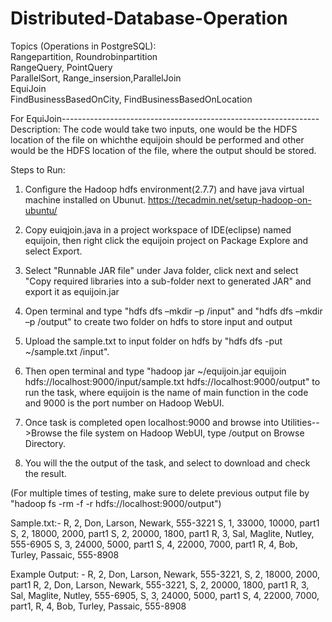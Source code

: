 # Distributed-Database-Operation  


Topics (Operations in PostgreSQL):    
  Rangepartition, Roundrobinpartition  
  RangeQuery, PointQuery  
  ParallelSort, Range_insersion,ParallelJoin  
  EquiJoin  
  FindBusinessBasedOnCity, FindBusinessBasedOnLocation  


For EquiJoin----------------------------------------------------------------  
Description: The code would take two inputs, one would be the HDFS location of the file on whichthe equijoin should be performed and other would be the HDFS location of the file, where the output should be stored.

Steps to Run:

1. Configure the Hadoop hdfs environment(2.7.7) and have java virtual machine installed on Ubunut. https://tecadmin.net/setup-hadoop-on-ubuntu/

2. Copy euiqjoin.java in a project workspace of IDE(eclipse) named equijoin, then right click the equijoin project on Package Explore and select Export.

3. Select "Runnable JAR file" under Java folder, click next and select "Copy required libraries into a sub-folder next to generated JAR" and export it as equijoin.jar

4. Open terminal and type "hdfs dfs –mkdir –p /input" and "hdfs dfs –mkdir –p /output" to create two folder on hdfs to store input and output

5. Upload the sample.txt to input folder on hdfs by "hdfs dfs -put ~/sample.txt /input".

6. Then open terminal and type "hadoop jar ~/equijoin.jar equijoin hdfs://localhost:9000/input/sample.txt hdfs://localhost:9000/output" to run the task, where equijoin is the name of main function in the code and 9000 is the port number on Hadoop WebUI.

7. Once task is completed open localhost:9000 and browse into Utilities-->Browse the file system on Hadoop WebUI, type /output on Browse Directory.

8. You will the the output of the task, and select to download and check the result.

(For multiple times of testing, make sure to delete previous output file by "hadoop fs -rm -f -r hdfs://localhost:9000/output")

Sample.txt:-
R, 2, Don, Larson, Newark, 555-3221
S, 1, 33000, 10000, part1
S, 2, 18000, 2000, part1
S, 2, 20000, 1800, part1
R, 3, Sal, Maglite, Nutley, 555-6905
S, 3, 24000, 5000, part1
S, 4, 22000, 7000, part1
R, 4, Bob, Turley, Passaic, 555-8908

Example Output: -
R, 2, Don, Larson, Newark, 555-3221, S, 2, 18000, 2000, part1
R, 2, Don, Larson, Newark, 555-3221, S, 2, 20000, 1800, part1
R, 3, Sal, Maglite, Nutley, 555-6905, S, 3, 24000, 5000, part1
S, 4, 22000, 7000, part1, R, 4, Bob, Turley, Passaic, 555-8908





